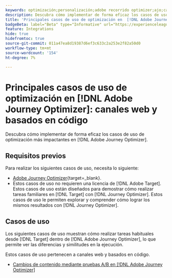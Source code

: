 ```yaml
---
keywords: optimización;personalización;adobe recorrido optimizer;ajo;casos de uso;escenarios;web;basado en código
description: Descubra cómo implementar de forma eficaz los casos de uso de optimización más impactantes en  [!DNL Adobe Journey Optimizer].
title: 'Principales casos de uso de optimización en  [!DNL Adobe Journey Optimizer] : canales web y basados en código'
badgeBeta: label="Beta" type="Informative" url="https://experienceleague.adobe.com/docs/target/using/introduction/intro.html?lang=es#beta newtab=true" tooltip="¿Qué son las funciones beta en  [!DNL Adobe Target]?"
feature: Integrations
hide: true
hidefromtoc: true
source-git-commit: 011a47ea8d19387d6ef3c633c2a253e2f82a50d0
workflow-type: tm+mt
source-wordcount: '154'
ht-degree: 7%

---
```


# Principales casos de uso de optimización en [!DNL Adobe Journey Optimizer]: canales web y basados en código

Descubra cómo implementar de forma eficaz los casos de uso de optimización más impactantes en [!DNL Adobe Journey Optimizer].

## Requisitos previos  

Para realizar los siguientes casos de uso, necesita lo siguiente:

* [Adobe Journey Optimizer](https://experienceleague.adobe.com/en/docs/journey-optimizer/using/get-started/get-started){target=_blank}.
* Estos casos de uso no requieren una licencia de [!DNL Adobe Target]. Estos casos de uso están diseñados para demostrar cómo realizar tareas familiares en [!DNL Target] con [!DNL Journey Optimizer]. Estos casos de uso le permiten explorar y comprender cómo lograr los mismos resultados con [!DNL Journey Optimizer].

## Casos de uso

Los siguientes casos de uso muestran cómo realizar tareas habituales desde [!DNL Target] dentro de [!DNL Adobe Journey Optimizer], lo que permite ver las diferencias y similitudes en la ejecución.

Estos casos de uso pertenecen a canales web y basados en código.

* [Cambios de contenido mediante pruebas A/B en  [!DNL Adobe Journey Optimizer]](/help/main/c-integrating-target-with-mac/ajo/content-change-using-ajo.md)